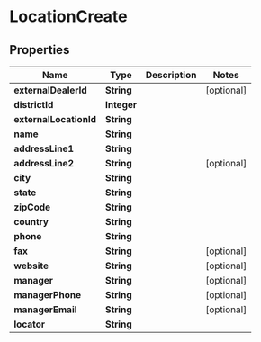# LocationCreate

## Properties
Name | Type | Description | Notes
------------ | ------------- | ------------- | -------------
**externalDealerId** | **String** |  |  [optional]
**districtId** | **Integer** |  | 
**externalLocationId** | **String** |  | 
**name** | **String** |  | 
**addressLine1** | **String** |  | 
**addressLine2** | **String** |  |  [optional]
**city** | **String** |  | 
**state** | **String** |  | 
**zipCode** | **String** |  | 
**country** | **String** |  | 
**phone** | **String** |  | 
**fax** | **String** |  |  [optional]
**website** | **String** |  |  [optional]
**manager** | **String** |  |  [optional]
**managerPhone** | **String** |  |  [optional]
**managerEmail** | **String** |  |  [optional]
**locator** | **String** |  | 
